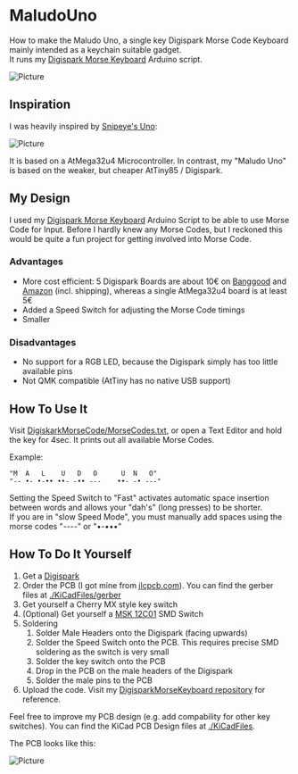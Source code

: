 # MaludoUno

How to make the Maludo Uno, a single key Digispark Morse Code Keyboard mainly intended as a keychain suitable gadget.\
It runs my [Digispark Morse Keyboard](https://github.com/maludo99/DigisparkMorseKeyboard) Arduino script.

![Picture](...)

## Inspiration

I was heavily inspired by [Snipeye's Uno](https://www.reddit.com/r/mechmarket/comments/h8b27d/gb_uno_last_chance/):

![Picture](https://i.imgur.com/OqPyWbb.jpg)

It is based on a AtMega32u4 Microcontroller. In contrast, my "Maludo Uno" is based on the weaker, but cheaper AtTiny85 / Digispark.

## My Design

I used my [Digispark Morse Keyboard](https://github.com/maludo99/DigisparkMorseKeyboard) Arduino Script to be able to use Morse Code for Input. Before I hardly knew any Morse Codes, but I reckoned this would be quite a fun project for getting involved into Morse Code.

### Advantages

* More cost efficient: 5 Digispark Boards are about 10€ on [Banggood](https://www.banggood.com/5Pcs-Digispark-Kickstarter-Micro-USB-Development-Board-For-ATTINY85-Arduino-p-1047665.html?rmmds=search&cur_warehouse=CN) and [Amazon](https://www.amazon.de/AZDelivery-Digispark-kompatibles-Development-ATtiny85/dp/B076KVKHH1) (incl. shipping), whereas a single AtMega32u4 board is at least 5€
* Added a Speed Switch for adjusting the Morse Code timings
* Smaller

### Disadvantages

* No support for a RGB LED, because the Digispark simply has too little available pins
* Not QMK compatible (AtTiny has no native USB support)


## How To Use It

Visit [DigiskarkMorseCode/MorseCodes.txt](https://raw.githubusercontent.com/maludo99/DigisparkMorseKeyboard/master/MorseCodes.txt), or open a Text Editor and hold the key for 4sec. It prints out all available Morse Codes.

Example:

    "M  A   L    U   D   O      U  N   O"
    "-- •- •-•• ••- -•• ---    ••- -• ---"


Setting the Speed Switch to "Fast" activates automatic space insertion between words and allows your "dah's" (long presses) to be shorter.\
If you are in "slow Speed Mode", you must manually add spaces using the morse codes "----" or "•-•••"

## How To Do It Yourself

1. Get a [Digispark](https://www.amazon.de/AZDelivery-Digispark-kompatibles-Development-ATtiny85/dp/B076KVKHH1)
2. Order the PCB (I got mine from [jlcpcb.com](https://jlcpcb.com/)). You can find the gerber files at [./KiCadFiles/gerber](https://github.com/maludo99/MaludoUno/tree/master/KiCadFiles)
3. Get yourself a Cherry MX style key switch
4. (Optional) Get yourself a [MSK 12C01](https://www.ebay.de/itm/SMD-Miniatur-Schiebeschalter-Switch-Schalter-Micro-Mini-Ein-Aus-3-Pin-MSK-12C01/173613966570) SMD Switch
5. Soldering
   1. Solder Male Headers onto the Digispark (facing upwards)
   2. Solder the Speed Switch onto the PCB. This requires precise SMD soldering as the switch is very small
   3. Solder the key switch onto the PCB
   4. Drop in the PCB on the male headers of the Digispark
   5. Solder the male pins to the PCB
6. Upload the code. Visit my [DigisparkMorseKeyboard repository](https://github.com/maludo99/DigisparkMorseKeyboard) for reference.


Feel free to improve my PCB design (e.g. add compability for other key switches). You can find the KiCad PCB Design files at [./KiCadFiles](https://github.com/maludo99/MaludoUno/tree/master/KiCadFiles).

The PCB looks like this:

![Picture](https://raw.githubusercontent.com/maludo99/MaludoUno/master/MaludoUnoPCBDesign.jpg?raw=true)
